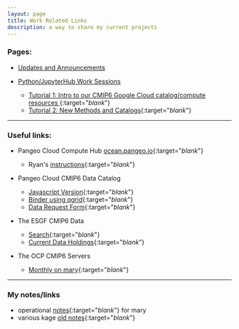 ```yaml
---
layout: page
title: Work Related Links
description: a way to share my current projects
---
```


### Pages:
- [Updates and Announcements](/index.html)

- [Python/JupyterHub Work Sessions](/pages/sessions.html)

  - [Tutorial 1: Intro to our CMIP6 Google Cloud catalog/compute resources ](/pages/tutorial1.html){:target="_blank_"}
  - [Tutorial 2: New Methods and Catalogs](/pages/tutorial2.html){:target="_blank_"}

--------------
### Useful links:


- Pangeo Cloud Compute Hub [ocean.pangeo.io](https://ocean.pangeo.io){:target="_blank_"}
   - Ryan's [instructions](https://discourse.pangeo.io/t/using-ocean-pangeo-io-for-the-cmip6-hackathon/291){:target="_blank_"}

- Pangeo Cloud CMIP6 Data Catalog
   - [Javascript Version](https://pangeo-data.github.io/pangeo-datastore/cmip6_pangeo.html){:target="_blank_"}
   - [Binder using qgrid](https://binder.pangeo.io/v2/gh/naomi-henderson/CMIP6-qgrid/master){:target="_blank_"}
   - [Data Request Form](https://docs.google.com/forms/d/e/1FAIpQLScFjA5IddqBs2Rc0xGbzn32NPq12TKr-b-8KGtXWyNDK5sJCg/viewform){:target="_blank_"}

- The ESGF CMIP6 Data
   - [Search](https://esgf-node.llnl.gov/search/cmip6/){:target="_blank_"}
   - [Current Data Holdings](https://pcmdi.llnl.gov/CMIP6/ArchiveStatistics/esgf_data_holdings/){:target="_blank_"}

- The OCP CMIP6 Servers
   - [Monthly on mary](http://mary.ldeo.columbia.edu:8080/CMIP6){:target="_blank_"}

--------------
### My notes/links
- operational [notes](/pages/mary.html){:target="_blank_"} for mary
- various kage [old notes](http://kage.ldeo.columbia.edu/notes/){:target="_blank_"}
